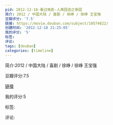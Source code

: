 ```yaml
---
pid: 2012-12-18-看过电影-人再囧途之泰囧
简介: 2012 / 中国大陆 / 喜剧 / 徐峥 / 徐峥 王宝强
豆瓣评分: '7.5'
链接: https://movie.douban.com/subject/10574622/
创建时间: '2012-12-18 21:25:05'
我的评分: '5'
标签:
评论:
tags: [douban]
categories: [timeline]
---
```

简介:2012 / 中国大陆 / 喜剧 / 徐峥 / 徐峥 王宝强

豆瓣评分:7.5

[链接](https://movie.douban.com/subject/10574622/)

我的评分:5

标签:

评论:

